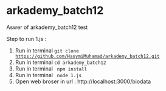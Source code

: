 # arkademy_batch12
Aswer of arkademy_batch12 test

Step to run 1.js :
1. Run in terminal <code>git clone https://github.com/HasymiMuhamad/arkademy_batch12.git</code>
2. Run in terminal <code>cd arkademy_batch12 </code>
3. Run in terminal <code> npm install </code>
4. Run in terminal <code> node 1.js </code>
5. Open web broser in url : http://localhost:3000/biodata
